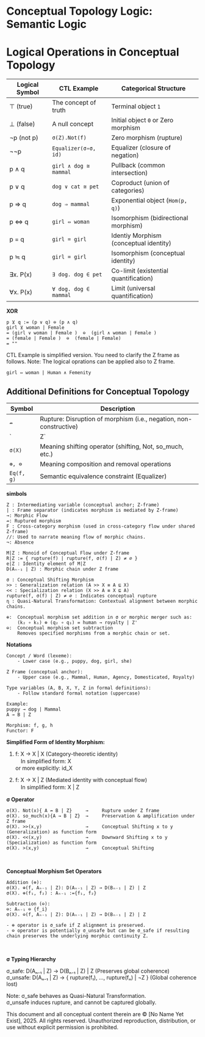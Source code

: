 # Conceptual Topology Logic: Semantic Logic

# Logical Operations in Conceptual Topology

| Logical Symbol | CTL Example         | Categorical Structure       |
|----------------|---------------------|-----------------------------|
| ⊤ (true)       | The concept of truth | Terminal object `1`         |
| ⊥ (false)      | A null concept       | Initial object `0` or Zero morphism |
| ¬p (not p)     | `σ(Z).Not(f)`        | Zero morphism (rupture)     |
| ¬¬p            | `Equalizer(σ∘σ, id)` | Equalizer (closure of negation) |
| p ∧ q          | `girl ∧ dog ≅ mammal` | Pullback (common intersection) |
| p ∨ q          | `dog ∨ cat ≅ pet`    | Coproduct (union of categories) |
| p ⇒ q          | `dog ⇒ mammal`      | Exponential object (`Hom(p, q)`) |
| p ⇔ q          | `girl ⇔ woman`     | Isomorphism (bidirectional morphism)|
| p = q          | `girl = girl`        | Identiy Morphism (conceptual identity) |
| p ≒ q          | `girl = girl`        | Isomorphism  (conceptual identity) |
| ∃x. P(x)       | `∃ dog. dog ∈ pet`   | Co-limit (existential quantification) |
| ∀x. P(x)       | `∀ dog. dog ∈ mammal`| Limit (universal quantification) |

**XOR**
```
p ⊻ q := (p ∨ q) ⊖ (p ∧ q)
girl ⊻ woman | Female
= (girl ∨ woman | Female )  ⊖  (girl ∧ woman | Female )
= (female | Female )  ⊖  (female | Female)
= ""
```

CTL Example is simplified version. You need to clarify the Z frame as follows.
Note: The logical oprations can be applied also to Z frame.
```
girl ⇔ woman | Human ∧ Femenity
```


## Additional Definitions for Conceptual Topology

| Symbol  | Description                                  |
|---------|----------------------------------------------|
| `↛`    | Rupture: Disruption of morphism (i.e., negation, non-constructive) |
| `| Z`   | Z-frame: Semantic contextual anchoring        |
| `σ(X)`  | Meaning shifting operator (shifting, Not, so_much, etc.) |
| `⊕, ⊖`  | Meaning composition and removal operations   |
| `Eq(f, g)` | Semantic equivalence constraint (Equalizer) |


**simbols**

```
Z : Intermediating variable (conceptual anchor; Z-frame)
| : Frame separator (indicates morphism is mediated by Z-frame)
→: Morphic Flow
↛: Ruptured morphism
F : Cross-category morphism (used in cross-category flow under shared Z-frame)
//: Used to narrate meaning flow of morphic chains.
¬: Absence

M|Z : Monoid of Conceptual Flow under Z-frame
R|Z := { rupture(f) | rupture(f, σ(f) | Z) ≠ ∅ }
e|Z : Identity element of M|Z
D(Aₙ₋₁ | Z) : Morphic chain under Z frame

σ : Conceptual Shifting Morphism
>> : Generalization relation (A >> X ≡ A ⊑ X)
<< : Specialization relation (X >> A ≡ X ⊑ A)
rupture(f, σ(f) | Z) ≠ ∅ : Indicates conceptual rupture
η : Quasi-Natural Transformation: Contextual alignment between morphic chains.

⊕:  Conceptual morphism set addition in σ or morphic merger such as:
    (k₂ ∘ k₁) ⊕ (q₂ ∘ q₁) = human → royalty | Z'
⊖:  Conceptual morphism set subtraction 
    Removes specified morphisms from a morphic chain or set.
```

**Notations**
```
Concept / Word (lexeme):
    - Lower case (e.g., puppy, dog, girl, she)

Z Frame (conceptual anchor):
    - Upper case (e.g., Mammal, Human, Agency, Domesticated, Royalty)

Type variables (A, B, X, Y, Z in formal definitions):
    - Follow standard formal notation (uppercase) 

Example:
puppy → dog | Mammal
A → B | Z

Morphism: f, g, h
Functor: F
```

<div style="page-break-after: always;"></div>

**Simplified Form of Identity Morphism:**

1. f: X → X | X  (Category-theoretic identity) </br>
　In simplified form: X </br>
  or more explicitly: id_X </br>
  
2. f: X → X | Z  (Mediated identity with conceptual flow)</br>
　In simplified form: X | Z</br>

**σ Operator**

```
σ(X). Not(x){ A ↛ B | Z}     →     Rupture under Z frame
σ(X). so_much(x){A → B | Z}  →     Preservation & amplification under Z frame
σ(X). >>(x,y)                →     Conceptual Shifting x to y (Generalization) as function form
σ(X). <<(x,y)                →     Downward Shifting x to y (Specialization) as function form
σ(X). >(x,y)                 →     Conceptual Shifting 
```

</br>

**Conceptual Morphism Set Operators**

```
Addition (⊕):
σ(X). ⊕(f, Aₙ₋₁ | Z): D(Aₙ₋₁ | Z) → D(Bₙ₋₁ | Z) | Z
σ(X). ⊕(f₁, f₂) : Aₙ₋₁ :={f₁, f₂}

Subtraction (⊖):
⊖: Aₙ₋₁ ⊖ {f_i} 
σ(X). ⊖(f, Aₙ₋₁ | Z): D(Aₙ₋₁ | Z) → D(Bₙ₋₁ | Z) | Z   

- ⊕ operator is σ_safe if Z alignment is preserved.
- ⊖ operator is potentially σ_unsafe but can be σ_safe if resulting chain preserves the underlying morphic continuity Z.
```

</br>

**σ Typing Hierarchy**

σ_safe: D(Aₙ₋₁ | Z) → D(Bₙ₋₁ | Z) | Z (Preserves global coherence)</br>
σ_unsafe: D(Aₙ₋₁ | Z) → { rupture(f₁), ..., rupture(fₙ) | ¬Z } (Global coherence lost)

Note: σ_safe behaves as Quasi-Natural Transformation.  
      σ_unsafe induces rupture, and cannot be captured globally.


This document and all conceptual content therein are © [No Name Yet Exist], 2025. 
All rights reserved. Unauthorized reproduction, distribution, or use without explicit permission is prohibited.
